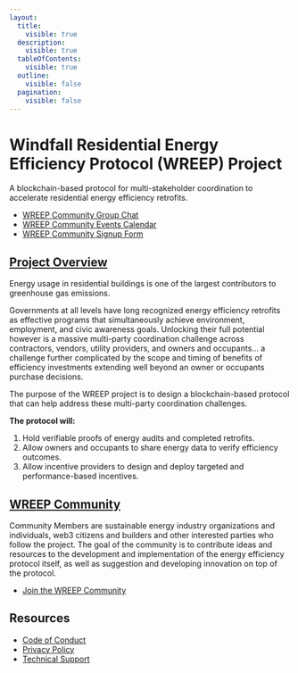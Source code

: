 ```yaml
---
layout:
  title:
    visible: true
  description:
    visible: true
  tableOfContents:
    visible: true
  outline:
    visible: false
  pagination:
    visible: false
---
```


# Windfall Residential Energy Efficiency Protocol (WREEP) Project

A blockchain-based protocol for multi-stakeholder coordination to accelerate residential energy efficiency retrofits.

* [WREEP Community Group Chat](https://discord.gg/6mDepqjgh2)
* [WREEP Community Events Calendar](https://lu.ma/wreep)
* [WREEP Community Signup Form](https://wreep.deform.cc/community-signup/)

## [Project Overview](project/)

Energy usage in residential buildings is one of the largest contributors to greenhouse gas emissions.

Governments at all levels have long recognized energy efficiency retrofits as effective programs that simultaneously achieve environment, employment, and civic awareness goals. Unlocking their full potential however is a massive multi-party coordination challenge across contractors, vendors, utility providers, and owners and occupants… a challenge further complicated by the scope and timing of benefits of efficiency investments extending well beyond an owner or occupants purchase decisions.

The purpose of the WREEP project is to design a blockchain-based protocol that can help address these multi-party coordination challenges.

**The protocol will:**

1. Hold verifiable proofs of energy audits and completed retrofits.
2. Allow owners and occupants to share energy data to verify efficiency outcomes.
3. Allow incentive providers to design and deploy targeted and performance-based incentives.

## [WREEP Community](community/)

Community Members are sustainable energy industry organizations and individuals, web3 citizens and builders and other interested parties who follow the project. The goal of the community is to contribute ideas and resources to the development and implementation of the energy efficiency protocol itself, as well as suggestion and developing innovation on top of the protocol.

* [Join the WREEP Community](community/)

## Resources

* [Code of Conduct](code\_of\_conduct.md)
* [Privacy Policy](privacy\_policy.md)
* [Technical Support](support.md)
